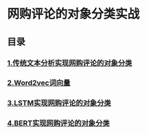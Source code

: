 # 网购评论的对象分类实战

## 目录

### [1.传统文本分析实现网购评论的对象分类](传统文本分析实现网购评论的对象分类.md)

### [2.Word2vec词向量](Word2vec词向量.md)

### [3.LSTM实现网购评论的对象分类](LSTM实现网购评论的对象分类.md)

### [4.BERT实现网购评论的对象分类](BERT实现网购评论的对象分类.md)

